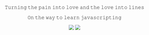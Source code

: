 <p align="center">
  𝚃𝚞𝚛𝚗𝚒𝚗𝚐 𝚝𝚑𝚎 𝚙𝚊𝚒𝚗 𝚒𝚗𝚝𝚘 𝚕𝚘𝚟𝚎 𝚊𝚗𝚍 𝚝𝚑𝚎 𝚕𝚘𝚟𝚎 𝚒𝚗𝚝𝚘 𝚕𝚒𝚗𝚎𝚜
  </p>
  

<p align="center">
𝙾𝚗 𝚝𝚑𝚎 𝚠𝚊𝚢 𝚝𝚘 𝚕𝚎𝚊𝚛𝚗 𝚓𝚊𝚟𝚊𝚜𝚌𝚛𝚒𝚙𝚝𝚒𝚗𝚐
  </p>
  
  <p align="center">
  <img src="https://komarev.com/ghpvc/?username=uNeffy&color=FFA0FF&style=flat-square" />
  <a href="https://discord.gg/cheat">
    <img src="https://img.shields.io/static/v1?logo=discord&label=&message=Discord&color=36393f&style=flat-square">
  </a>
</p>
  

